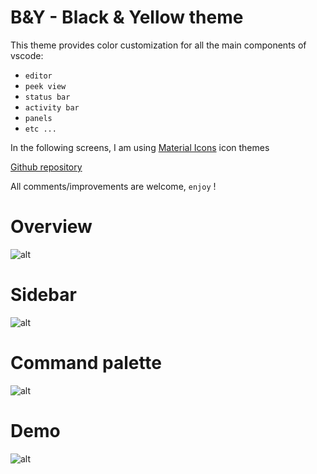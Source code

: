 # B&Y - Black & Yellow theme

This theme provides color customization for all the main components of vscode:
* `editor`
* `peek view`
* `status bar`
* `activity bar`
* `panels`
* `etc ...`

In the following screens, I am using [Material Icons](https://marketplace.visualstudio.com/items?itemName=PKief.material-icon-theme) icon themes

[Github repository](https://github.com/Swiiip/b-and-y.git)

All comments/improvements are welcome, `enjoy` !

# Overview
![alt](https://raw.githubusercontent.com/Swiiip/b-and-y/master/images/general.png)

# Sidebar
![alt](https://raw.githubusercontent.com/Swiiip/b-and-y/master/images/sidebar.png)

# Command palette
![alt](https://raw.githubusercontent.com/Swiiip/b-and-y/master/images/ctrlp.png)

# Demo
![alt](https://raw.githubusercontent.com/Swiiip/b-and-y/master/images/demo.gif)